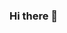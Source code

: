 ### Hi there 👋

<!--
**JordanSnyder32/JordanSnyder32** is a ✨ _special_ ✨ repository because its `README.md` (this file) appears on your GitHub profile.

Here are some ideas to get you started:

- 🔭 I’m currently working on learning the fundamentals of software development
- 🌱 I’m currently learning how to use gitHub.
- 👯 I’m looking to collaborate on future projects for with my cohort.
- 🤔 I’m looking for help with ...
- 💬 Ask me about ...
- 📫 How to reach me: ...
- 😄 Pronouns: he/him
- ⚡ Fun fact: I like to climb, game, and workout.
-->
